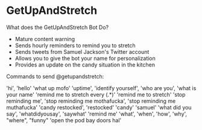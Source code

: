 # GetUpAndStretch


What does the GetUpAndStretch Bot Do?

 - Mature content warning
 - Sends hourly reminders to remind you to stretch
 - Sends tweets from Samuel Jackson's Twitter account
 - Allows you to give the bot your name for personalization
 - Provides an update on the candy situation in the kitchen


Commands to send @getupandstretch:

'hi', 'hello'
'what up mofo'
'uptime', 'identify yourself', 'who are you', 'what is your name'
'remind me to stretch every (.*)'
'remind me to stretch'
'stop reminding me', 'stop reminding me mothafucka', 'stop reminding me muthafucka'
'candy restocked', 'restocked'
'candy'
'samuel'
'what did you say', 'whatdidyousay', 'saywhat'
'remind me'
'what', 'when', 'how', 'why', "where", "funny"
'open the pod bay doors hal'